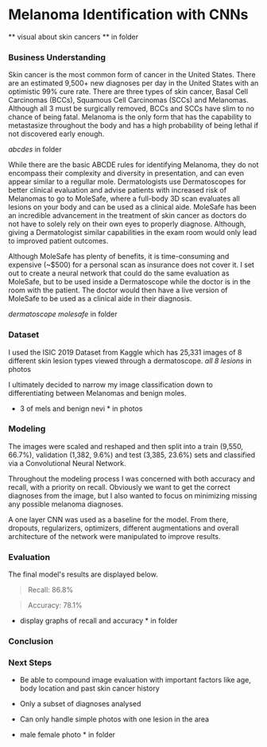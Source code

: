 # Melanoma Identification with CNNs
** visual about skin cancers ** in folder

### Business Understanding

Skin cancer is the most common form of cancer in the United States. There are an estimated 9,500+ new diagnoses per day in the United States with an optimistic 99% cure rate. There are three types of skin cancer, Basal Cell Carcinomas (BCCs), Squamous Cell Carcinomas (SCCs) and Melanomas. Although all 3 must be surgically removed, BCCs and SCCs have slim to no chance of being fatal. Melanoma is the only form that has the capability to metastasize throughout the body and has a high probability of being lethal if not discovered early enough. 

*abcdes* in folder

While there are the basic ABCDE rules for identifying Melanoma, they do not encompass their complexity and diversity in presentation, and can even appear similar to a regullar mole. Dermatologists use Dermatoscopes for better clinical evaluation and advise patients with increased risk of Melanomas to go to MoleSafe, where a full-body 3D scan evaluates all lesions on your body and can be used as a clinical aide. MoleSafe has been an incredible advancement in the treatment of skin cancer as doctors do not have to solely rely on their own eyes to properly diagnose. Although, giving a Dermatologist similar capabilities in the exam room would only lead to improved patient outcomes.

Although MoleSafe has plenty of benefits, it is time-consuming and expensive (~$500) for a personal scan as insurance does not cover it. I set out to create a neural network that could do the same evaluation as MoleSafe, but to be used inside a Dermatoscope while the doctor is in the room with the patient. The doctor would then have a live version of MoleSafe to be used as a clinical aide in their diagnosis.

*dermatoscope* *molesafe* in folder

### Dataset

I used the ISIC 2019 Dataset from Kaggle which has 25,331 images of 8 different skin lesion types viewed through a dermatoscope. 
*all 8 lesions* in photos

I ultimately decided to narrow my image classification down to differentiating between Melanomas and benign moles. 
* 3 of mels and benign nevi * in photos

### Modeling

The images were scaled and reshaped and then split into a train (9,550, 66.7%), validation (1,382, 9.6%) and test (3,385, 23.6%) sets and classified via a Convolutional Neural Network.

Throughout the modeling process I was concerned with both accuracy and recall, with a priority on recall. Obviously we want to get the correct diagnoses from the image, but I also wanted to focus on minimizing missing any possible melanoma diagnoses.

A one layer CNN was used as a baseline for the model. From there, dropouts, regularizers, optimizers, different augmentations and overall architecture of the network were manipulated to improve results.

### Evaluation

The final model's results are displayed below.

  > Recall: 86.8%

  > Accuracy: 78.1%

* display graphs of recall and accuracy * in folder



### Conclusion


### Next Steps

  - Be able to compound image evaluation with important factors like age, body location and past skin cancer history

  - Only a subset of diagnoses analysed

  - Can only handle simple photos with one lesion in the area

* male female photo * in folder

